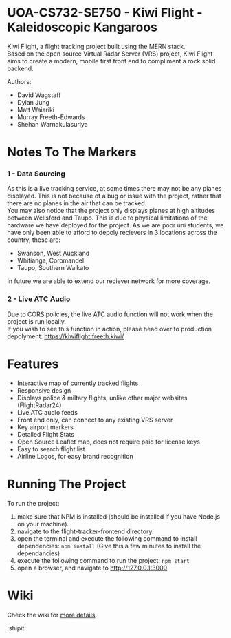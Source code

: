 # UOA-CS732-SE750 - Kiwi Flight - Kaleidoscopic Kangaroos
Kiwi Flight, a flight tracking project built using the MERN stack.
<br>Based on the open source Virtual Radar Server (VRS) project, Kiwi Flight aims to create a modern, mobile first front end to compliment a rock solid backend.

Authors:
* David Wagstaff
* Dylan Jung
* Matt Waiariki
* Murray Freeth-Edwards
* Shehan Warnakulasuriya



# Notes To The Markers
### 1 - Data Sourcing
As this is a live tracking service, at some times there may not be any planes displayed.
This is not because of a bug or issue with the project, rather that there are no planes in the air that can be tracked.
<br>You may also notice that the project only displays planes at high altitudes between Wellsford and Taupo.
This is due to physical limitations of the hardware we have deployed for the project.
As we are poor uni students, we have only been able to afford to depoly recievers in 3 locations across the country, these are:
* Swanson, West Auckland
* Whitianga, Coromandel
* Taupo, Southern Waikato

In future we are able to extend our reciever network for more coverage.

### 2 - Live ATC Audio
Due to CORS policies, the live ATC audio function will not work when the project is run locally.
<br>If you wish to see this function in action, please head over to production depolyment: https://kiwiflight.freeth.kiwi/



# Features
* Interactive map of currently tracked flights
* Responsive design
* Displays police & miltary flights, unlike other major websites (FlightRadar24)
* Live ATC audio feeds
* Front end only, can connect to any existing VRS server
* Key airport markers
* Detailed Flight Stats
* Open Source Leaflet map, does not require paid for license keys
* Easy to search flight list
* Airline Logos, for easy brand recognition



# Running The Project
To run the project:
1) make sure that NPM is installed (should be installed if you have Node.js on your machine).
2) navigate to the flight-tracker-frontend directory.
3) open the terminal and execute the following command to install dependencies: `npm install` (Give this a few minutes to install the dependancies)
4) execute the following command to run the project: `npm start`
5) open a browser, and navigate to http://127.0.0.1:3000

# Wiki
Check the wiki for [more details](https://github.com/UOA-CS732-SE750-Students-2022/project-group-kaleidoscopic-kangaroos/wiki).

:shipit: